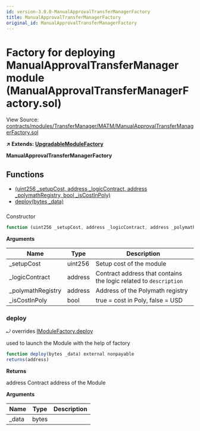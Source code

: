```yaml
---
id: version-3.0.0-ManualApprovalTransferManagerFactory
title: ManualApprovalTransferManagerFactory
original_id: ManualApprovalTransferManagerFactory
---
```


# Factory for deploying ManualApprovalTransferManager module (ManualApprovalTransferManagerFactory.sol)

View Source: [contracts/modules/TransferManager/MATM/ManualApprovalTransferManagerFactory.sol](../../../contracts/modules/TransferManager/MATM/ManualApprovalTransferManagerFactory.sol)

**↗ Extends: [UpgradableModuleFactory](UpgradableModuleFactory.md)**

**ManualApprovalTransferManagerFactory**

## Functions

- [(uint256 _setupCost, address _logicContract, address _polymathRegistry, bool _isCostInPoly)](#)
- [deploy(bytes _data)](#deploy)

### 

Constructor

```js
function (uint256 _setupCost, address _logicContract, address _polymathRegistry, bool _isCostInPoly) public nonpayable UpgradableModuleFactory 
```

**Arguments**

| Name        | Type           | Description  |
| ------------- |------------- | -----|
| _setupCost | uint256 | Setup cost of the module | 
| _logicContract | address | Contract address that contains the logic related to `description` | 
| _polymathRegistry | address | Address of the Polymath registry | 
| _isCostInPoly | bool | true = cost in Poly, false = USD | 

### deploy

⤾ overrides [IModuleFactory.deploy](IModuleFactory.md#deploy)

used to launch the Module with the help of factory

```js
function deploy(bytes _data) external nonpayable
returns(address)
```

**Returns**

address Contract address of the Module

**Arguments**

| Name        | Type           | Description  |
| ------------- |------------- | -----|
| _data | bytes |  | 

